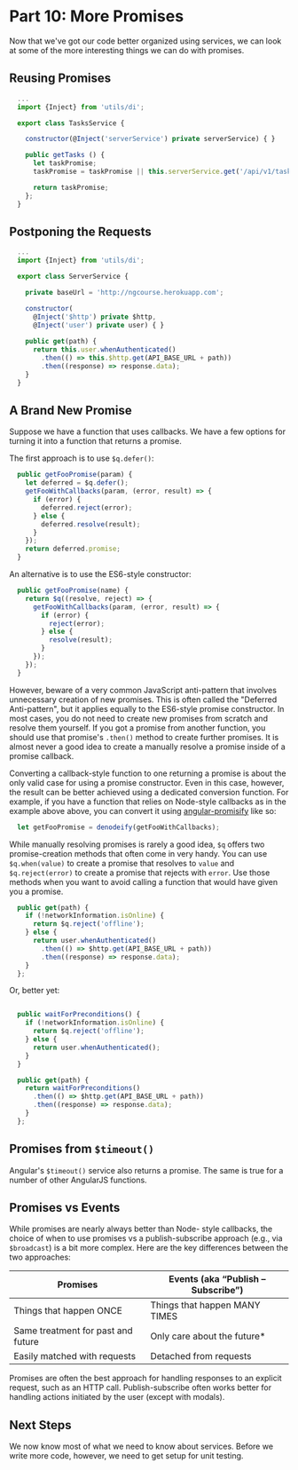 # Part 10: More Promises

Now that we've got our code better organized using services, we can look at
some of the more interesting things we can do with promises.

## Reusing Promises

```javascript
  ...
  import {Inject} from 'utils/di';

  export class TasksService {

    constructor(@Inject('serverService') private serverService) { }

    public getTasks () {
      let taskPromise;
      taskPromise = taskPromise || this.serverService.get('/api/v1/tasks');

      return taskPromise;
    };
  }
```

## Postponing the Requests

```javascript
  ...
  import {Inject} from 'utils/di';

  export class ServerService {

    private baseUrl = 'http://ngcourse.herokuapp.com';

    constructor(
      @Inject('$http') private $http,
      @Inject('user') private user) { }
      
    public get(path) {
      return this.user.whenAuthenticated()
        .then(() => this.$http.get(API_BASE_URL + path))
        .then((response) => response.data);
    }
  }
```

## A Brand New Promise

Suppose we have a function that uses callbacks. We have a few options for
turning it into a function that returns a promise.

The first approach is to use `$q.defer()`:

```javascript
  public getFooPromise(param) {
    let deferred = $q.defer();
    getFooWithCallbacks(param, (error, result) => {
      if (error) {
        deferred.reject(error);
      } else {
        deferred.resolve(result);
      }
    });
    return deferred.promise;
  }
```

An alternative is to use the ES6-style constructor:

```javascript
  public getFooPromise(name) {
    return $q((resolve, reject) => {
      getFooWithCallbacks(param, (error, result) => {
        if (error) {
          reject(error);
        } else {
          resolve(result);
        }
      });
    });
  }
```


However, beware of a very common JavaScript anti-pattern that involves
unnecessary creation of new promises. This is often called the "Deferred
Anti-pattern", but it applies equally to the ES6-style promise constructor. In
most cases, you do not need to create new promises from scratch and resolve
them yourself. If you got a promise from another function, you should use that
promise's `.then()` method to create further promises. It is almost never a
good idea to create a manually resolve a promise inside of a promise callback.

Converting a callback-style function to one returning a promise is about the
only valid case for using a promise constructor. Even in this case, however,
the result can be better achieved using a dedicated conversion function. For
example, if you have a function that relies on Node-style callbacks as in the
example above above, you can convert it using
[angular-promisify](https://github.com/rangle/angular-promisify) like so:

```javascript
  let getFooPromise = denodeify(getFooWithCallbacks);
```

While manually resolving promises is rarely a good idea, `$q` offers two
promise-creation methods that often come in very handy. You can use
`$q.when(value)` to create a promise that resolves to `value` and
`$q.reject(error)` to create a promise that rejects with `error`. Use those
methods when you want to avoid calling a function that would have given you
a promise.

```javascript
  public get(path) {
    if (!networkInformation.isOnline) {
      return $q.reject('offline');
    } else {
      return user.whenAuthenticated()
        .then(() => $http.get(API_BASE_URL + path))
        .then((response) => response.data);
    }
  };
```

Or, better yet:

```javascript

  public waitForPreconditions() {
    if (!networkInformation.isOnline) {
      return $q.reject('offline');
    } else {
      return user.whenAuthenticated();
    }
  }

  public get(path) {
    return waitForPreconditions()
      .then(() => $http.get(API_BASE_URL + path))
      .then((response) => response.data);
    }
  };
```

## Promises from `$timeout()`

Angular's `$timeout()` service also returns a promise. The same is true for a
number of other AngularJS functions.

## Promises vs Events

While promises are nearly always better than Node- style callbacks, the choice
of when to use promises vs a publish-subscribe approach (e.g., via
`$broadcast`) is a bit more complex. Here are the key differences between the
two approaches:

| Promises                           | Events (aka “Publish – Subscribe”) |
|------------------------------------|------------------------------------|
| Things that happen ONCE            | Things that happen MANY TIMES      |
| Same treatment for past and future | Only care about the future*        |
| Easily matched with requests       | Detached from requests             |

Promises are often the best approach for handling responses to an explicit
request, such as an HTTP call. Publish-subscribe often works better for
handling actions initiated by the user (except with modals).

## Next Steps

We now know most of what we need to know about services. Before we write more code, however, we need to get setup for unit testing.
